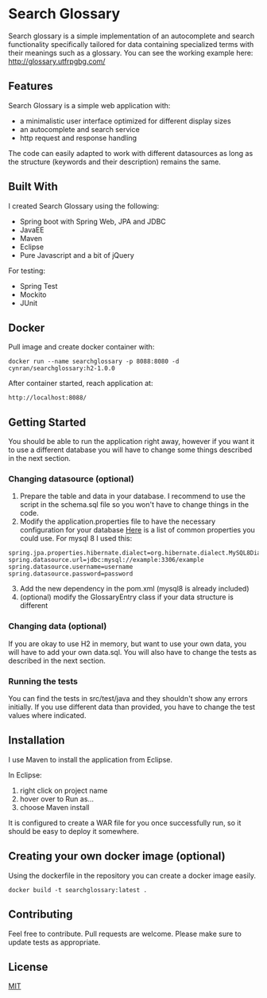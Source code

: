# Search Glossary

Search glossary is a simple implementation of an autocomplete and search functionality specifically tailored for data containing specialized terms with their meanings such as a glossary. 
You can see the working example here: http://glossary.utfrpgbg.com/

## Features

Search Glossary is a simple web application with:
- a minimalistic user interface optimized for different display sizes
- an autocomplete and search service
- http request and response handling

The code can easily adapted to work with different datasources as long as the structure (keywords and their description) remains the same.

## Built With

I created Search Glossary using the following:
- Spring boot with Spring Web, JPA and JDBC
- JavaEE
- Maven
- Eclipse
- Pure Javascript and a bit of jQuery

For testing:
- Spring Test
- Mockito
- JUnit

## Docker

Pull image and create docker container with:
```
docker run --name searchglossary -p 8088:8080 -d cynran/searchglossary:h2-1.0.0
```

After container started, reach application at:
```
http://localhost:8088/
```

## Getting Started

You should be able to run the application right away, however if you want it to use a different database you will have to change some things described in the next section.

### Changing datasource (optional)
1. Prepare the table and data in your database. I recommend to use the script in the schema.sql file so you won't have to change things in the code.
2. Modify the application.properties file to have the necessary configuration for your database
[Here](https://docs.spring.io/spring-boot/docs/current/reference/html/application-properties.html#application-properties.data) is a list of common properties you could use.
For mysql 8 I used this:
```
spring.jpa.properties.hibernate.dialect=org.hibernate.dialect.MySQL8Dialect
spring.datasource.url=jdbc:mysql://example:3306/example
spring.datasource.username=username
spring.datasource.password=password
```
3. Add the new dependency in the pom.xml (mysql8 is already included)
4. (optional) modify the GlossaryEntry class if your data structure is different

### Changing data (optional)
If you are okay to use H2 in memory, but want to use your own data, you will have to add your own data.sql. You will also have to change the tests as described in the next section.

### Running the tests
You can find the tests in src/test/java and they shouldn't show any errors initially. 
If you use different data than provided, you have to change the test values where indicated.

## Installation
I use Maven to install the application from Eclipse.

In Eclipse:
1. right click on project name
2. hover over to Run as...
3. choose Maven install

It is configured to create a WAR file for you once successfully run, so it should be easy to deploy it somewhere.

## Creating your own docker image (optional)
Using the dockerfile in the repository you can create a docker image easily.
```
docker build -t searchglossary:latest .
```

## Contributing
Feel free to contribute. Pull requests are welcome. 
Please make sure to update tests as appropriate.

## License
[MIT](https://choosealicense.com/licenses/mit/)
